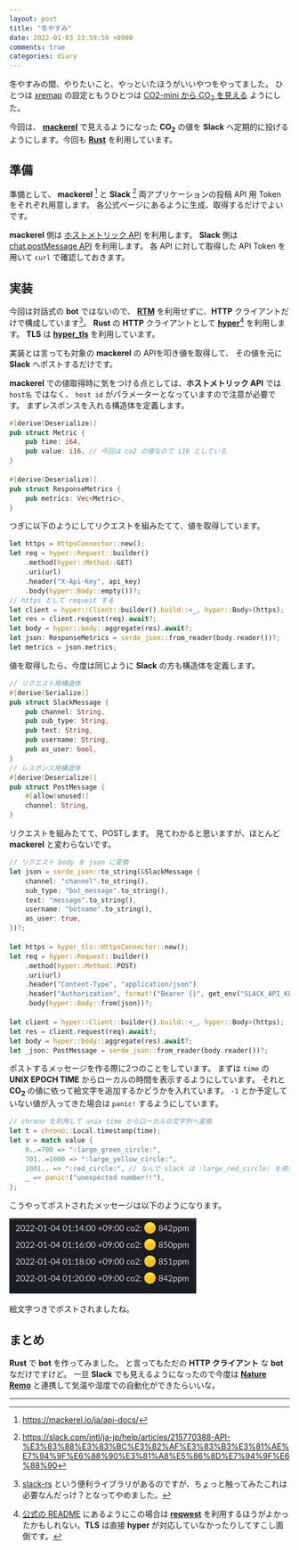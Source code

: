 ```yaml
---
layout: post
title: "冬やすみ"
date: 2022-01-03 23:59:59 +0900
comments: true
categories: diary
---
```


冬やすみの間、やりたいこと、やっといたほうがいいやつをやってました。
ひとつは [xremap](/blog/2021/12/26/xremap/) の設定ともうひとつは [CO2-mini から CO<sub>2</sub> を見える](/blog/2021/12/30/custom-co2mini-co2-sensor/) ようにした。

今回は、 [**mackerel**](https://mackerel.io) で見えるようになった **CO<sub>2</sub>** の値を **Slack** へ定期的に投げるようにします。今回も [**Rust**](https://www.rust-lang.org) を利用しています。

## 準備

準備として、 **mackerel** [^mackerel-token] と **Slack** [^slack-token]
両アプリケーションの投稿 API 用 Token をそれぞれ用意します。
各公式ページにあるように生成、取得するだけでよいです。

**mackerel** 側は [ホストメトリック API](https://mackerel.io/ja/api-docs/entry/host-metrics#get) を利用します。
**Slack** 側は [chat.postMessage API](https://api.slack.com/methods/chat.postMessage) を利用します。
各 API に対して取得した API Token を用いて `curl` で確認しておきます。

## 実装

今回は対話式の **bot** ではないので、 [**RTM**](https://api.slack.com/rtm) を利用せずに、**HTTP** クライアントだけで構成しています[^slack-rs]。
**Rust** の **HTTP** クライアントとして [**hyper**](https://github.com/hyperium/hyper)[^hyper-warning] を利用します。
**TLS** は [**hyper_tls**](https://github.com/hyperium/hyper-tls) を利用しています。

実装とは言っても対象の **mackerel** の APIを叩き値を取得して、
その値を元に **Slack** へポストするだけです。

**mackerel** での値取得時に気をつける点としては、**ホストメトリック API** では `host名` ではなく、
`host id` がパラメーターとなっていますので注意が必要です。
まずレスポンスを入れる構造体を定義します。
```rust
#[derive(Deserialize)]
pub struct Metric {
    pub time: i64,
    pub value: i16, // 今回は co2 の値なので i16 としている
}

#[derive(Deserialize)]
pub struct ResponseMetrics {
    pub metrics: Vec<Metric>,
}
```

つぎに以下のようにしてリクエストを組みたてて、値を取得しています。
```rust
let https = HttpsConnector::new();
let req = hyper::Request::builder()
    .method(hyper::Method::GET)
    .uri(url)
    .header("X-Api-Key", api_key)
    .body(hyper::Body::empty())?;
// https として request する
let client = hyper::Client::builder().build::<_, hyper::Body>(https);
let res = client.request(req).await?;
let body = hyper::body::aggregate(res).await?;
let json: ResponseMetrics = serde_json::from_reader(body.reader())?;
let metrics = json.metrics;
```

値を取得したら、今度は同じように **Slack** の方も構造体を定義します。
```rust
// リクエスト用構造体
#[derive(Serialize)]
pub struct SlackMessage {
    pub channel: String,
    pub sub_type: String,
    pub text: String,
    pub username: String,
    pub as_user: bool,
}
// レスポンス用構造体
#[derive(Deserialize)]
pub struct PostMessage {
    #[allow(unused)]
    channel: String,
}
```
リクエストを組みたてて、POSTします。
見てわかると思いますが、ほとんど **mackerel** と変わらないです。
```rust
// リクエスト body を json に変換
let json = serde_json::to_string(&SlackMessage {
    channel: "channel".to_string(),
    sub_type: "bot_message".to_string(),
    text: "message".to_string(),
    username: "botname".to_string(),
    as_user: true,
})?;

let https = hyper_tls::HttpsConnector::new();
let req = hyper::Request::builder()
    .method(hyper::Method::POST)
    .uri(url)
    .header("Content-Type", "application/json")
    .header("Authorization", format!("Bearer {}", get_env("SLACK_API_KEY")))
    .body(hyper::Body::from(json))?;

let client = hyper::Client::builder().build::<_, hyper::Body>(https);
let res = client.request(req).await?;
let body = hyper::body::aggregate(res).await?;
let _json: PostMessage = serde_json::from_reader(body.reader())?;
```

ポストするメッセージを作る際に2つのことをしています。
まずは `time` の **UNIX EPOCH TIME** からローカルの時間を表示するようにしています。
それと **CO<sub>2</sub>** の値に依って絵文字を追加するかどうかを入れています。 `-1` とか予定していない値が入ってきた場合は `panic!` するようにしています。

```rust
// chrono を利用して unix time からローカルの文字列へ変換
let t = chrono::Local.timestamp(time);
let v = match value {
    0..=700 => ":large_green_circle:",
    701..=1000 => ":large_yellow_circle:",
    1001.. => ":red_circle:", // なんで slack は :large_red_circle: を用意していないんだろうか
    _ => panic!("unexpected number!!"),
};
```

こうやってポストされたメッセージは以下のようになります。

![](/images/screenshot/posted-slack-message.png)

絵文字つきでポストされましたね。

## まとめ

**Rust** で **bot** を作ってみました。
と言ってもただの **HTTP クライアント** な **bot** なだけですけど。
一旦 **Slack** でも見えるようになったので今度は [**Nature Remo**](https://nature.global) と連携して気温や湿度での自動化ができたらいいな。

---

[^mackerel-token]: https://mackerel.io/ja/api-docs/
[^slack-token]: https://slack.com/intl/ja-jp/help/articles/215770388-API-%E3%83%88%E3%83%BC%E3%82%AF%E3%83%B3%E3%81%AE%E7%94%9F%E6%88%90%E3%81%A8%E5%86%8D%E7%94%9F%E6%88%90
[^slack-rs]: [slack-rs](https://github.com/slack-rs/slack-rs) という便利ライブラリがあるのですが、ちょっと触ってみたこれは必要なんだっけ？となってやめました。
[^hyper-warning]: [公式の README](https://github.com/hyperium/hyper#low-level) にあるようにこの場合は [**reqwest**](https://github.com/seanmonstar/reqwest) を利用するほうがよかったかもしれない。**TLS** は直接 **hyper** が対応していなかったりしてすこし面倒です。

